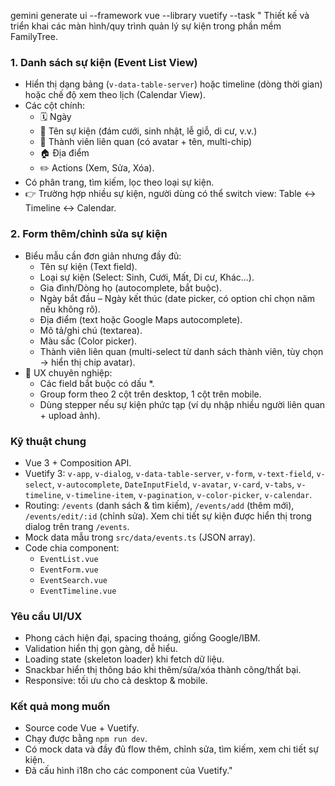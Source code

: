 gemini generate ui --framework vue --library vuetify --task "
Thiết kế và triển khai các màn hình/quy trình quản lý sự kiện trong phần mềm FamilyTree.  

### 1. Danh sách sự kiện (Event List View)
- Hiển thị dạng bảng (`v-data-table-server`) hoặc timeline (dòng thời gian) hoặc chế độ xem theo lịch (Calendar View).
- Các cột chính:
  - 🗓️ Ngày
  - 📌 Tên sự kiện (đám cưới, sinh nhật, lễ giỗ, di cư, v.v.)
  - 👥 Thành viên liên quan (có avatar + tên, multi-chip)
  - 🏠 Địa điểm
  - ✏️ Actions (Xem, Sửa, Xóa).
- Có phân trang, tìm kiếm, lọc theo loại sự kiện.
- 👉 Trường hợp nhiều sự kiện, người dùng có thể switch view: Table <-> Timeline <-> Calendar.

### 2. Form thêm/chỉnh sửa sự kiện
- Biểu mẫu cần đơn giản nhưng đầy đủ:
  - Tên sự kiện (Text field).
  - Loại sự kiện (Select: Sinh, Cưới, Mất, Di cư, Khác...).
  - Gia đình/Dòng họ (autocomplete, bắt buộc).
  - Ngày bắt đầu – Ngày kết thúc (date picker, có option chỉ chọn năm nếu không rõ).
  - Địa điểm (text hoặc Google Maps autocomplete).
  - Mô tả/ghi chú (textarea).
  - Màu sắc (Color picker).
  - Thành viên liên quan (multi-select từ danh sách thành viên, tùy chọn → hiển thị chip avatar).
- 📌 UX chuyên nghiệp:
  - Các field bắt buộc có dấu *.
  - Group form theo 2 cột trên desktop, 1 cột trên mobile.
  - Dùng stepper nếu sự kiện phức tạp (ví dụ nhập nhiều người liên quan + upload ảnh).

### Kỹ thuật chung
- Vue 3 + Composition API.
- Vuetify 3: `v-app`, `v-dialog`, `v-data-table-server`, `v-form`, `v-text-field`, `v-select`, `v-autocomplete`, `DateInputField`, `v-avatar`, `v-card`, `v-tabs`, `v-timeline`, `v-timeline-item`, `v-pagination`, `v-color-picker`, `v-calendar`.
- Routing: `/events` (danh sách & tìm kiếm), `/events/add` (thêm mới), `/events/edit/:id` (chỉnh sửa). Xem chi tiết sự kiện được hiển thị trong dialog trên trang `/events`.
- Mock data mẫu trong `src/data/events.ts` (JSON array).
- Code chia component:
  - `EventList.vue`
  - `EventForm.vue`
  - `EventSearch.vue`
  - `EventTimeline.vue`

### Yêu cầu UI/UX
- Phong cách hiện đại, spacing thoáng, giống Google/IBM.
- Validation hiển thị gọn gàng, dễ hiểu.
- Loading state (skeleton loader) khi fetch dữ liệu.
- Snackbar hiển thị thông báo khi thêm/sửa/xóa thành công/thất bại.
- Responsive: tối ưu cho cả desktop & mobile.

### Kết quả mong muốn
- Source code Vue + Vuetify.
- Chạy được bằng `npm run dev`.
- Có mock data và đầy đủ flow thêm, chỉnh sửa, tìm kiếm, xem chi tiết sự kiện.
- Đã cấu hình i18n cho các component của Vuetify."